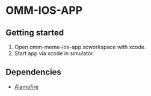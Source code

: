 # OMM-IOS-APP

## Getting started

1. Open omm-meme-ios-app.xcworkspace with xcode.
2. Start app via xcode in simulator.

## Dependencies

- [Alamofire](https://github.com/Alamofire/Alamofire)

